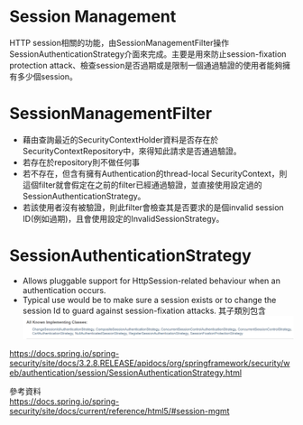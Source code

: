 # Session Management
HTTP session相關的功能，由SessionManagementFilter操作SessionAuthenticationStrategy介面來完成。主要是用來防止session-fixation protection attack、檢查session是否過期或是限制一個通過驗證的使用者能夠擁有多少個session。

# SessionManagementFilter
* 藉由查詢最近的SecurityContextHolder資料是否存在於SecurityContextRepository中，來得知此請求是否通過驗證。
* 若存在於repository則不做任何事
* 若不存在，但含有擁有Authentication的thread-local SecurityContext，則這個filter就會假定在之前的filter已經通過驗證，並直接使用設定過的SessionAuthenticationStrategy。
* 若該使用者沒有被驗證，則此filter會檢查其是否要求的是個invalid session ID(例如過期)，且會使用設定的InvalidSessionStrategy。
# SessionAuthenticationStrategy
* Allows pluggable support for HttpSession-related behaviour when an authentication occurs.
* Typical use would be to make sure a session exists or to change the session Id to guard against session-fixation attacks.
其子類別包含
![SessionAuthenticationStrategy](/picture/13_SessionAuthenticationStrategy_implement.png)

https://docs.spring.io/spring-security/site/docs/3.2.8.RELEASE/apidocs/org/springframework/security/web/authentication/session/SessionAuthenticationStrategy.html

參考資料  
https://docs.spring.io/spring-security/site/docs/current/reference/html5/#session-mgmt